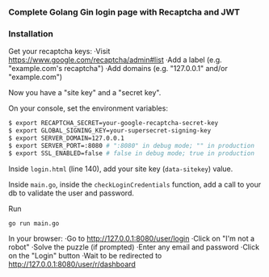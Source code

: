 ### Complete Golang Gin login page with Recaptcha and JWT

### Installation

Get your recaptcha keys:
	·Visit https://www.google.com/recaptcha/admin#list
	·Add a label (e.g. "example.com's recaptcha")
	·Add domains (e.g. "127.0.0.1" and/or "example.com")

Now you have a "site key" and a "secret key".


On your console, set the environment variables:
```bash
$ export RECAPTCHA_SECRET=your-google-recaptcha-secret-key
$ export GLOBAL_SIGNING_KEY=your-supersecret-signing-key
$ export SERVER_DOMAIN=127.0.0.1
$ export SERVER_PORT=:8080 # ":8080" in debug mode; "" in production
$ export SSL_ENABLED=false # false in debug mode; true in production
```

Inside `login.html` (line 140), add your site key (`data-sitekey`) value.

Inside `main.go`, inside the `checkLoginCredentials` function, add a call to your db to validate the user and password.


Run
```
go run main.go
```

In your browser:
	·Go to http://127.0.0.1:8080/user/login
	·Click on "I'm not a robot"
	·Solve the puzzle (if prompted)
	·Enter any email and password
	·Click on the "Login" button
	·Wait to be redirected to http://127.0.0.1:8080/user/r/dashboard